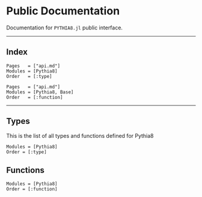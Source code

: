 # Public Documentation

Documentation for `PYTHIA8.jl` public interface.

---

## Index
```@index
Pages   = ["api.md"]
Modules = [Pythia8]
Order   = [:type]
```
```@index
Pages   = ["api.md"]
Modules = [Pythia8, Base]
Order   = [:function]
```

---

## Types
This is the list of all types and functions defined for Pythia8

```@autodocs
Modules = [Pythia8]
Order = [:type]
```
## Functions
```@autodocs
Modules = [Pythia8]
Order = [:function]
```


